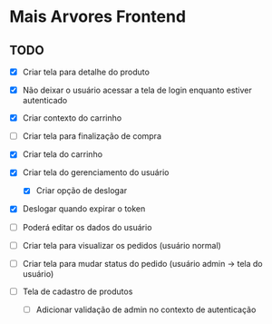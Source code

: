 # Mais Arvores Frontend

## TODO

- [x] Criar tela para detalhe do produto
- [x] Não deixar o usuário acessar a tela de login enquanto estiver autenticado
- [x] Criar contexto do carrinho
- [ ] Criar tela para finalização de compra
- [x] Criar tela do carrinho
- [x] Criar tela do gerenciamento do usuário
  - [x] Criar opção de deslogar
- [x] Deslogar quando expirar o token

- [ ] Poderá editar os dados do usuário
- [ ] Criar tela para visualizar os pedidos (usuário normal)
- [ ] Criar tela para mudar status do pedido (usuário admin -> tela do usuário)
- [ ] Tela de cadastro de produtos
  - [ ] Adicionar validação de admin no contexto de autenticação
